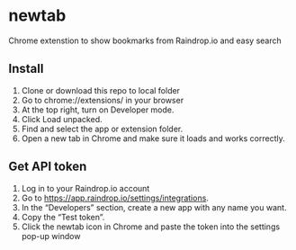 # newtab

Chrome extenstion to show bookmarks from Raindrop.io and easy search

## Install

1. Clone or download this repo to local folder
2. Go to chrome://extensions/ in your browser
3. At the top right, turn on Developer mode.
4. Click Load unpacked.
5. Find and select the app or extension folder.
6. Open a new tab in Chrome and make sure it loads and works correctly.

## Get API token

1. Log in to your Raindrop.io account
2. Go to https://app.raindrop.io/settings/integrations.
3. In the “Developers” section, create a new app with any name you want.
4. Copy the “Test token”.
5. Click the newtab icon in Chrome and paste the token into the settings pop-up window
